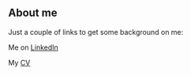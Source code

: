 
## About me

Just a couple of links to get some background on me:

Me on [LinkedIn](https://linkedin.acesabe.net) 

My [CV](https://cv.acesabe.net)
